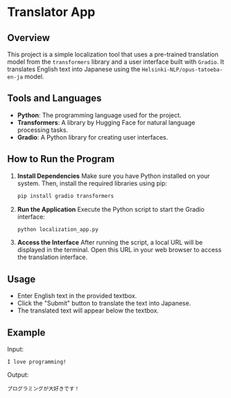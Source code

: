 # Translator App

## Overview
This project is a simple localization tool that uses a pre-trained translation model from the `transformers` library and a user interface built with `Gradio`. It translates English text into Japanese using the `Helsinki-NLP/opus-tatoeba-en-ja` model.

## Tools and Languages
- **Python**: The programming language used for the project.
- **Transformers**: A library by Hugging Face for natural language processing tasks.
- **Gradio**: A Python library for creating user interfaces.

## How to Run the Program

1. **Install Dependencies**
   Make sure you have Python installed on your system. Then, install the required libraries using pip:
   ```bash
   pip install gradio transformers
   ```

2. **Run the Application**
   Execute the Python script to start the Gradio interface:
   ```bash
   python localization_app.py
   ```

3. **Access the Interface**
   After running the script, a local URL will be displayed in the terminal. Open this URL in your web browser to access the translation interface.

## Usage
- Enter English text in the provided textbox.
- Click the "Submit" button to translate the text into Japanese.
- The translated text will appear below the textbox.

## Example
Input:
```
I love programming!
```
Output:
```
プログラミングが大好きです！
```
